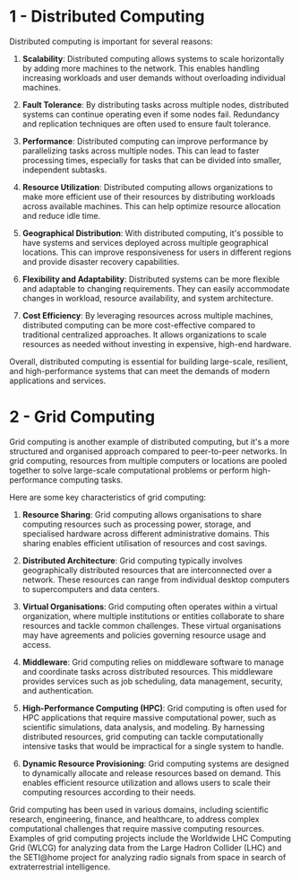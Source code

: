
# 1 - Distributed Computing

Distributed computing is important for several reasons:

1. **Scalability**: Distributed computing allows systems to scale horizontally by adding more machines to the network. This enables handling increasing workloads and user demands without overloading individual machines.

2. **Fault Tolerance**: By distributing tasks across multiple nodes, distributed systems can continue operating even if some nodes fail. Redundancy and replication techniques are often used to ensure fault tolerance.

3. **Performance**: Distributed computing can improve performance by parallelizing tasks across multiple nodes. This can lead to faster processing times, especially for tasks that can be divided into smaller, independent subtasks.

4. **Resource Utilization**: Distributed computing allows organizations to make more efficient use of their resources by distributing workloads across available machines. This can help optimize resource allocation and reduce idle time.

5. **Geographical Distribution**: With distributed computing, it's possible to have systems and services deployed across multiple geographical locations. This can improve responsiveness for users in different regions and provide disaster recovery capabilities.

6. **Flexibility and Adaptability**: Distributed systems can be more flexible and adaptable to changing requirements. They can easily accommodate changes in workload, resource availability, and system architecture.

7. **Cost Efficiency**: By leveraging resources across multiple machines, distributed computing can be more cost-effective compared to traditional centralized approaches. It allows organizations to scale resources as needed without investing in expensive, high-end hardware.

Overall, distributed computing is essential for building large-scale, resilient, and high-performance systems that can meet the demands of modern applications and services.

# 2 - Grid Computing

Grid computing is another example of distributed computing, but it's a more structured and organised approach compared to peer-to-peer networks. In grid computing, resources from multiple computers or locations are pooled together to solve large-scale computational problems or perform high-performance computing tasks.

Here are some key characteristics of grid computing:

1. **Resource Sharing**: Grid computing allows organisations to share computing resources such as processing power, storage, and specialised hardware across different administrative domains. This sharing enables efficient utilisation of resources and cost savings.

2. **Distributed Architecture**: Grid computing typically involves geographically distributed resources that are interconnected over a network. These resources can range from individual desktop computers to supercomputers and data centers.

3. **Virtual Organisations**: Grid computing often operates within a virtual organization, where multiple institutions or entities collaborate to share resources and tackle common challenges. These virtual organisations may have agreements and policies governing resource usage and access.

4. **Middleware**: Grid computing relies on middleware software to manage and coordinate tasks across distributed resources. This middleware provides services such as job scheduling, data management, security, and authentication.

5. **High-Performance Computing (HPC)**: Grid computing is often used for HPC applications that require massive computational power, such as scientific simulations, data analysis, and modeling. By harnessing distributed resources, grid computing can tackle computationally intensive tasks that would be impractical for a single system to handle.

6. **Dynamic Resource Provisioning**: Grid computing systems are designed to dynamically allocate and release resources based on demand. This enables efficient resource utilization and allows users to scale their computing resources according to their needs.

Grid computing has been used in various domains, including scientific research, engineering, finance, and healthcare, to address complex computational challenges that require massive computing resources. Examples of grid computing projects include the Worldwide LHC Computing Grid (WLCG) for analyzing data from the Large Hadron Collider (LHC) and the SETI@home project for analyzing radio signals from space in search of extraterrestrial intelligence.